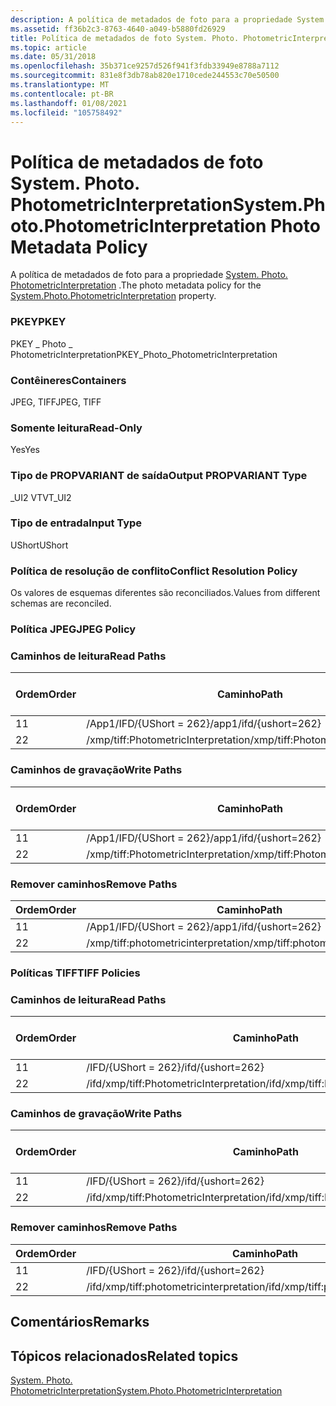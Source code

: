 ```yaml
---
description: A política de metadados de foto para a propriedade System. Photo. PhotometricInterpretation.
ms.assetid: ff36b2c3-8763-4640-a049-b5880fd26929
title: Política de metadados de foto System. Photo. PhotometricInterpretation
ms.topic: article
ms.date: 05/31/2018
ms.openlocfilehash: 35b371ce9257d526f941f3fdb33949e8788a7112
ms.sourcegitcommit: 831e8f3db78ab820e1710cede244553c70e50500
ms.translationtype: MT
ms.contentlocale: pt-BR
ms.lasthandoff: 01/08/2021
ms.locfileid: "105758492"
---
```

# <a name="systemphotophotometricinterpretation-photo-metadata-policy"></a><span data-ttu-id="b4314-103">Política de metadados de foto System. Photo. PhotometricInterpretation</span><span class="sxs-lookup"><span data-stu-id="b4314-103">System.Photo.PhotometricInterpretation Photo Metadata Policy</span></span>

<span data-ttu-id="b4314-104">A política de metadados de foto para a propriedade [System. Photo. PhotometricInterpretation](../properties/props-system-photo-photometricinterpretation.md) .</span><span class="sxs-lookup"><span data-stu-id="b4314-104">The photo metadata policy for the [System.Photo.PhotometricInterpretation](../properties/props-system-photo-photometricinterpretation.md) property.</span></span>

### <a name="pkey"></a><span data-ttu-id="b4314-105">PKEY</span><span class="sxs-lookup"><span data-stu-id="b4314-105">PKEY</span></span>

<span data-ttu-id="b4314-106">PKEY \_ Photo \_ PhotometricInterpretation</span><span class="sxs-lookup"><span data-stu-id="b4314-106">PKEY\_Photo\_PhotometricInterpretation</span></span>

### <a name="containers"></a><span data-ttu-id="b4314-107">Contêineres</span><span class="sxs-lookup"><span data-stu-id="b4314-107">Containers</span></span>

<span data-ttu-id="b4314-108">JPEG, TIFF</span><span class="sxs-lookup"><span data-stu-id="b4314-108">JPEG, TIFF</span></span>

### <a name="read-only"></a><span data-ttu-id="b4314-109">Somente leitura</span><span class="sxs-lookup"><span data-stu-id="b4314-109">Read-Only</span></span>

<span data-ttu-id="b4314-110">Yes</span><span class="sxs-lookup"><span data-stu-id="b4314-110">Yes</span></span>

### <a name="output-propvariant-type"></a><span data-ttu-id="b4314-111">Tipo de PROPVARIANT de saída</span><span class="sxs-lookup"><span data-stu-id="b4314-111">Output PROPVARIANT Type</span></span>

<span data-ttu-id="b4314-112">\_UI2 VT</span><span class="sxs-lookup"><span data-stu-id="b4314-112">VT\_UI2</span></span>

### <a name="input-type"></a><span data-ttu-id="b4314-113">Tipo de entrada</span><span class="sxs-lookup"><span data-stu-id="b4314-113">Input Type</span></span>

<span data-ttu-id="b4314-114">UShort</span><span class="sxs-lookup"><span data-stu-id="b4314-114">UShort</span></span>

### <a name="conflict-resolution-policy"></a><span data-ttu-id="b4314-115">Política de resolução de conflito</span><span class="sxs-lookup"><span data-stu-id="b4314-115">Conflict Resolution Policy</span></span>

<span data-ttu-id="b4314-116">Os valores de esquemas diferentes são reconciliados.</span><span class="sxs-lookup"><span data-stu-id="b4314-116">Values from different schemas are reconciled.</span></span>

### <a name="jpeg-policy"></a><span data-ttu-id="b4314-117">Política JPEG</span><span class="sxs-lookup"><span data-stu-id="b4314-117">JPEG Policy</span></span>

### <a name="read-paths"></a><span data-ttu-id="b4314-118">Caminhos de leitura</span><span class="sxs-lookup"><span data-stu-id="b4314-118">Read Paths</span></span>



| <span data-ttu-id="b4314-119">Ordem</span><span class="sxs-lookup"><span data-stu-id="b4314-119">Order</span></span> | <span data-ttu-id="b4314-120">Caminho</span><span class="sxs-lookup"><span data-stu-id="b4314-120">Path</span></span>                                | <span data-ttu-id="b4314-121">Formato de disco</span><span class="sxs-lookup"><span data-stu-id="b4314-121">Disk Format</span></span> |
|-------|-------------------------------------|-------------|
| <span data-ttu-id="b4314-122">1</span><span class="sxs-lookup"><span data-stu-id="b4314-122">1</span></span>     | <span data-ttu-id="b4314-123">/App1/IFD/{UShort = 262}</span><span class="sxs-lookup"><span data-stu-id="b4314-123">/app1/ifd/{ushort=262}</span></span>              | <span data-ttu-id="b4314-124">ushort</span><span class="sxs-lookup"><span data-stu-id="b4314-124">ushort</span></span>      |
| <span data-ttu-id="b4314-125">2</span><span class="sxs-lookup"><span data-stu-id="b4314-125">2</span></span>     | <span data-ttu-id="b4314-126">/xmp/tiff:PhotometricInterpretation</span><span class="sxs-lookup"><span data-stu-id="b4314-126">/xmp/tiff:PhotometricInterpretation</span></span> | <span data-ttu-id="b4314-127">Unicode</span><span class="sxs-lookup"><span data-stu-id="b4314-127">unicode</span></span>     |



 

### <a name="write-paths"></a><span data-ttu-id="b4314-128">Caminhos de gravação</span><span class="sxs-lookup"><span data-stu-id="b4314-128">Write Paths</span></span>



| <span data-ttu-id="b4314-129">Ordem</span><span class="sxs-lookup"><span data-stu-id="b4314-129">Order</span></span> | <span data-ttu-id="b4314-130">Caminho</span><span class="sxs-lookup"><span data-stu-id="b4314-130">Path</span></span>                                | <span data-ttu-id="b4314-131">Formato de disco</span><span class="sxs-lookup"><span data-stu-id="b4314-131">Disk Format</span></span> |
|-------|-------------------------------------|-------------|
| <span data-ttu-id="b4314-132">1</span><span class="sxs-lookup"><span data-stu-id="b4314-132">1</span></span>     | <span data-ttu-id="b4314-133">/App1/IFD/{UShort = 262}</span><span class="sxs-lookup"><span data-stu-id="b4314-133">/app1/ifd/{ushort=262}</span></span>              | <span data-ttu-id="b4314-134">ushort</span><span class="sxs-lookup"><span data-stu-id="b4314-134">ushort</span></span>      |
| <span data-ttu-id="b4314-135">2</span><span class="sxs-lookup"><span data-stu-id="b4314-135">2</span></span>     | <span data-ttu-id="b4314-136">/xmp/tiff:PhotometricInterpretation</span><span class="sxs-lookup"><span data-stu-id="b4314-136">/xmp/tiff:PhotometricInterpretation</span></span> | <span data-ttu-id="b4314-137">Unicode</span><span class="sxs-lookup"><span data-stu-id="b4314-137">unicode</span></span>     |



 

### <a name="remove-paths"></a><span data-ttu-id="b4314-138">Remover caminhos</span><span class="sxs-lookup"><span data-stu-id="b4314-138">Remove Paths</span></span>



| <span data-ttu-id="b4314-139">Ordem</span><span class="sxs-lookup"><span data-stu-id="b4314-139">Order</span></span> | <span data-ttu-id="b4314-140">Caminho</span><span class="sxs-lookup"><span data-stu-id="b4314-140">Path</span></span>                                |
|-------|-------------------------------------|
| <span data-ttu-id="b4314-141">1</span><span class="sxs-lookup"><span data-stu-id="b4314-141">1</span></span>     | <span data-ttu-id="b4314-142">/App1/IFD/{UShort = 262}</span><span class="sxs-lookup"><span data-stu-id="b4314-142">/app1/ifd/{ushort=262}</span></span>              |
| <span data-ttu-id="b4314-143">2</span><span class="sxs-lookup"><span data-stu-id="b4314-143">2</span></span>     | <span data-ttu-id="b4314-144">/xmp/tiff:photometricinterpretation</span><span class="sxs-lookup"><span data-stu-id="b4314-144">/xmp/tiff:photometricinterpretation</span></span> |



 

### <a name="tiff-policies"></a><span data-ttu-id="b4314-145">Políticas TIFF</span><span class="sxs-lookup"><span data-stu-id="b4314-145">TIFF Policies</span></span>

### <a name="read-paths"></a><span data-ttu-id="b4314-146">Caminhos de leitura</span><span class="sxs-lookup"><span data-stu-id="b4314-146">Read Paths</span></span>



| <span data-ttu-id="b4314-147">Ordem</span><span class="sxs-lookup"><span data-stu-id="b4314-147">Order</span></span> | <span data-ttu-id="b4314-148">Caminho</span><span class="sxs-lookup"><span data-stu-id="b4314-148">Path</span></span>                                    | <span data-ttu-id="b4314-149">Formato de disco</span><span class="sxs-lookup"><span data-stu-id="b4314-149">Disk Format</span></span> |
|-------|-----------------------------------------|-------------|
| <span data-ttu-id="b4314-150">1</span><span class="sxs-lookup"><span data-stu-id="b4314-150">1</span></span>     | <span data-ttu-id="b4314-151">/IFD/{UShort = 262}</span><span class="sxs-lookup"><span data-stu-id="b4314-151">/ifd/{ushort=262}</span></span>                       | <span data-ttu-id="b4314-152">ushort</span><span class="sxs-lookup"><span data-stu-id="b4314-152">ushort</span></span>      |
| <span data-ttu-id="b4314-153">2</span><span class="sxs-lookup"><span data-stu-id="b4314-153">2</span></span>     | <span data-ttu-id="b4314-154">/ifd/xmp/tiff:PhotometricInterpretation</span><span class="sxs-lookup"><span data-stu-id="b4314-154">/ifd/xmp/tiff:PhotometricInterpretation</span></span> | <span data-ttu-id="b4314-155">Unicode</span><span class="sxs-lookup"><span data-stu-id="b4314-155">unicode</span></span>     |



 

### <a name="write-paths"></a><span data-ttu-id="b4314-156">Caminhos de gravação</span><span class="sxs-lookup"><span data-stu-id="b4314-156">Write Paths</span></span>



| <span data-ttu-id="b4314-157">Ordem</span><span class="sxs-lookup"><span data-stu-id="b4314-157">Order</span></span> | <span data-ttu-id="b4314-158">Caminho</span><span class="sxs-lookup"><span data-stu-id="b4314-158">Path</span></span>                                    | <span data-ttu-id="b4314-159">Formato de disco</span><span class="sxs-lookup"><span data-stu-id="b4314-159">Disk Format</span></span> |
|-------|-----------------------------------------|-------------|
| <span data-ttu-id="b4314-160">1</span><span class="sxs-lookup"><span data-stu-id="b4314-160">1</span></span>     | <span data-ttu-id="b4314-161">/IFD/{UShort = 262}</span><span class="sxs-lookup"><span data-stu-id="b4314-161">/ifd/{ushort=262}</span></span>                       | <span data-ttu-id="b4314-162">ushort</span><span class="sxs-lookup"><span data-stu-id="b4314-162">ushort</span></span>      |
| <span data-ttu-id="b4314-163">2</span><span class="sxs-lookup"><span data-stu-id="b4314-163">2</span></span>     | <span data-ttu-id="b4314-164">/ifd/xmp/tiff:PhotometricInterpretation</span><span class="sxs-lookup"><span data-stu-id="b4314-164">/ifd/xmp/tiff:PhotometricInterpretation</span></span> | <span data-ttu-id="b4314-165">Unicode</span><span class="sxs-lookup"><span data-stu-id="b4314-165">unicode</span></span>     |



 

### <a name="remove-paths"></a><span data-ttu-id="b4314-166">Remover caminhos</span><span class="sxs-lookup"><span data-stu-id="b4314-166">Remove Paths</span></span>



| <span data-ttu-id="b4314-167">Ordem</span><span class="sxs-lookup"><span data-stu-id="b4314-167">Order</span></span> | <span data-ttu-id="b4314-168">Caminho</span><span class="sxs-lookup"><span data-stu-id="b4314-168">Path</span></span>                                    |
|-------|-----------------------------------------|
| <span data-ttu-id="b4314-169">1</span><span class="sxs-lookup"><span data-stu-id="b4314-169">1</span></span>     | <span data-ttu-id="b4314-170">/IFD/{UShort = 262}</span><span class="sxs-lookup"><span data-stu-id="b4314-170">/ifd/{ushort=262}</span></span>                       |
| <span data-ttu-id="b4314-171">2</span><span class="sxs-lookup"><span data-stu-id="b4314-171">2</span></span>     | <span data-ttu-id="b4314-172">/ifd/xmp/tiff:photometricinterpretation</span><span class="sxs-lookup"><span data-stu-id="b4314-172">/ifd/xmp/tiff:photometricinterpretation</span></span> |



 

## <a name="remarks"></a><span data-ttu-id="b4314-173">Comentários</span><span class="sxs-lookup"><span data-stu-id="b4314-173">Remarks</span></span>

## <a name="related-topics"></a><span data-ttu-id="b4314-174">Tópicos relacionados</span><span class="sxs-lookup"><span data-stu-id="b4314-174">Related topics</span></span>

<dl> <dt>

[<span data-ttu-id="b4314-175">System. Photo. PhotometricInterpretation</span><span class="sxs-lookup"><span data-stu-id="b4314-175">System.Photo.PhotometricInterpretation</span></span>](../properties/props-system-photo-photometricinterpretation.md)
</dt> </dl>

 

 
